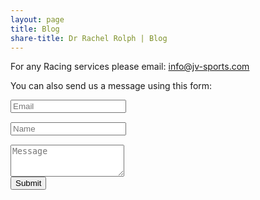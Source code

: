 ```yaml
---
layout: page
title: Blog
share-title: Dr Rachel Rolph | Blog
---
```


<script src="https://www.google.com/recaptcha/api.js" async defer></script>
<script>enableSubmitContact = function(){ document.getElementById("submit_contact").disabled = false; }</script>

For any Racing services please email: [info@jv-sports.com](mailto:info@jv-sports.com?subject=Racing)

You can also send us a message using this form:

<form action="https://submit-form.com/KH27PZgr" class="form" id="contact-form">
  <div class="row">
    <div class="col-6">
      <input type="email" name="email" required="required" class="form-control input-lg" placeholder="Email" title="Email" style="margin-bottom: 15px;">
    </div>
    <div class="col-6">
      <input type="text" name="name" class="form-control input-lg" placeholder="Name" title="Name" style="margin-bottom: 15px;">
    </div>
  </div>
  <textarea type="text" name="content" class="form-control input-lg" placeholder="Message" title="Message" required="required" rows="3"></textarea>

  <input type="hidden" name="_feedback.success.title" value="Thanks for contacting JV Sports, we'll be in touch shortly!" />
  <input type="hidden" name="_email.from" value="Formspark JVSports" />
  <input type="hidden" name="_feedback.error.title" value="An error occurred (did you check the &quot;I'm not a robot&quot; box?)" />

  <br/>
  <button id="submit_contact" type="submit" class="btn btn-lg btn-primary">Submit</button>
</form>
